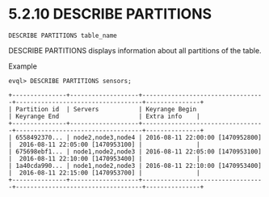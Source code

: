 5.2.10 DESCRIBE PARTITIONS
===============================

    DESCRIBE PARTITIONS table_name



DESCRIBE PARTITIONS displays information about all partitions of the table.


Example

    evql> DESCRIBE PARTITIONS sensors;

    +---------------+-------------------+----------------------------------+-----------------------------------+---------------+
    | Partition id  | Servers           | Keyrange Begin                   | Keyrange End                      | Extra info    |
    +---------------+-------------------+----------------------------------+-----------------------------------+---------------+
    | 6558492370... | node2,node3,node4 | 2016-08-11 22:00:00 [1470952800] |  2016-08-11 22:05:00 [1470953100] |               |
    | 675698ebf1... | node1,node2,node3 | 2016-08-11 22:05:00 [1470953100] |  2016-08-11 22:10:00 [1470953400] |               |
    | 1a40cda990... | node1,node2,node3 | 2016-08-11 22:10:00 [1470953400] |  2016-08-11 22:15:00 [1470953700] |               |
    +---------------+-------------------+----------------------------------+-----------------------------------+---------------+


